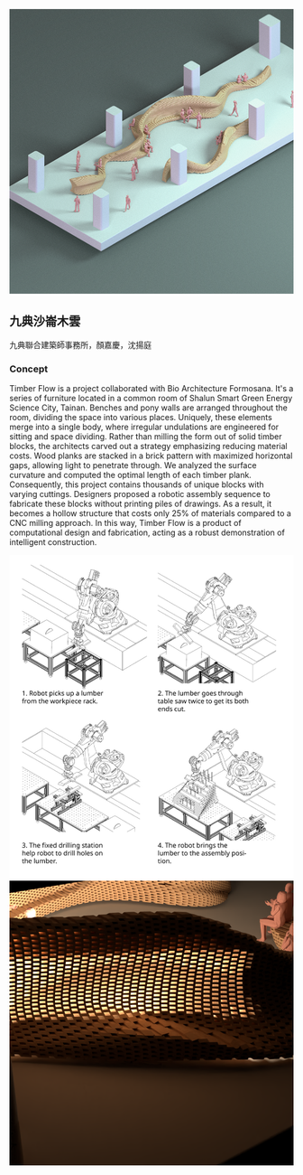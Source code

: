 ![cover](/assets/img/projects/timber-flow/timber_flow_iso-1@0.25x.png)

## 九典沙崙木雲

九典聯合建築師事務所，顏嘉慶，沈揚庭

### Concept

Timber Flow is a project collaborated with Bio Architecture Formosana. It's a series of furniture located in a common room of Shalun Smart Green Energy Science City, Tainan. Benches and pony walls are arranged throughout the room, dividing the space into various places. Uniquely, these elements merge into a single body, where irregular undulations are engineered for sitting and space dividing.
Rather than milling the form out of solid timber blocks, the architects carved out a strategy emphasizing reducing material costs. Wood planks are stacked in a brick pattern with maximized horizontal gaps, allowing light to penetrate through. We analyzed the surface curvature and computed the optimal length of each timber plank. Consequently, this project contains thousands of unique blocks with varying cuttings. Designers proposed a robotic assembly sequence to fabricate these blocks without printing piles of drawings. As a result, it becomes a hollow structure that costs only 25% of materials compared to a CNC milling approach. In this way, Timber Flow is a product of computational design and fabrication, acting as a robust demonstration of intelligent construction.

![workflow](/assets/img/projects/timber-flow/Workflow_diagram-01.png)
![lighting](/assets/img/projects/timber-flow/lighting.png)
